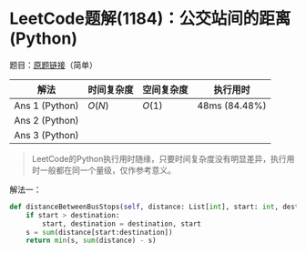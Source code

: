 # LeetCode题解(1184)：公交站间的距离(Python)

题目：[原题链接](https://leetcode-cn.com/problems/distance-between-bus-stops/)（简单）

| 解法           | 时间复杂度 | 空间复杂度 | 执行用时      |
| -------------- | ---------- | ---------- | ------------- |
| Ans 1 (Python) | $O(N)$     | $O(1)$     | 48ms (84.48%) |
| Ans 2 (Python) |            |            |               |
| Ans 3 (Python) |            |            |               |

>  LeetCode的Python执行用时随缘，只要时间复杂度没有明显差异，执行用时一般都在同一个量级，仅作参考意义。

解法一：

```python
def distanceBetweenBusStops(self, distance: List[int], start: int, destination: int) -> int:
    if start > destination:
        start, destination = destination, start
    s = sum(distance[start:destination])
    return min(s, sum(distance) - s)
```